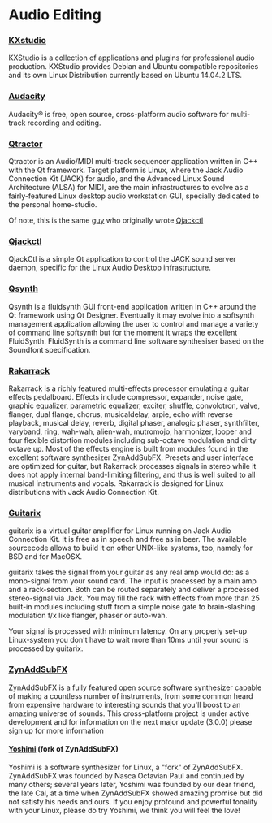 # Audio Editing

### [KXstudio](http://kxstudio.linuxaudio.org/)

KXStudio is a collection of applications and plugins for professional audio production.
KXStudio provides Debian and Ubuntu compatible repositories and its own Linux Distribution currently based on Ubuntu 14.04.2 LTS.

### [Audacity](http://www.audacityteam.org/)

Audacity® is free, open source, cross-platform audio software for multi-track recording and editing.

### [Qtractor](http://qtractor.sourceforge.net/)

Qtractor is an Audio/MIDI multi-track sequencer application written in C++ with the Qt framework. Target platform is Linux, where the Jack Audio Connection Kit (JACK) for audio, and the Advanced Linux Sound Architecture (ALSA) for MIDI, are the main infrastructures to evolve as a fairly-featured Linux desktop audio workstation GUI, specially dedicated to the personal home-studio.

Of note, this is the same [guy](http://www.rncbc.org/) who originally wrote [Qjackctl](http://qjackctl.sourceforge.net/)

### [Qjackctl](http://qjackctl.sourceforge.net/)

QjackCtl is a simple Qt application to control the JACK sound server daemon, specific for the Linux Audio Desktop infrastructure.

### [Qsynth](http://qsynth.sourceforge.net/qsynth-index.html)

Qsynth is a fluidsynth GUI front-end application written in C++ around the Qt framework using Qt Designer. Eventually it may evolve into a softsynth management application allowing the user to control and manage a variety of command line softsynth but for the moment it wraps the excellent FluidSynth. FluidSynth is a command line software synthesiser based on the Soundfont specification.

### [Rakarrack](http://rakarrack.sourceforge.net/)

Rakarrack is a richly featured multi-effects processor emulating a guitar effects pedalboard.  Effects include compressor, expander, noise gate, graphic equalizer, parametric equalizer, exciter, shuffle, convolotron, valve, flanger, dual flange, chorus, musicaldelay, arpie, echo with reverse playback, musical delay, reverb, digital phaser, analogic phaser, synthfilter, varyband, ring, wah-wah, alien-wah, mutromojo, harmonizer, looper and four flexible distortion modules including sub-octave modulation and dirty octave up.  Most of the effects engine is built from modules found in the excellent software synthesizer ZynAddSubFX.  Presets and user interface are optimized for guitar, but Rakarrack processes signals in stereo while it does not apply internal band-limiting filtering, and thus is well suited to all musical instruments and vocals.  Rakarrack is designed for Linux distributions with Jack Audio Connection Kit.

### [Guitarix](http://guitarix.org/)

guitarix is a virtual guitar amplifier for Linux running on Jack Audio Connection Kit. It is free as in speech and free as in beer. The available sourcecode allows to build it on other UNIX-like systems, too, namely for BSD and for MacOSX.

guitarix takes the signal from your guitar as any real amp would do: as a mono-signal from your sound card. The input is processed by a main amp and a rack-section. Both can be routed separately and deliver a processed stereo-signal via Jack. You may fill the rack with effects from more than 25 built-in modules including stuff from a simple noise gate to brain-slashing modulation f/x like flanger, phaser or auto-wah.

Your signal is processed with minimum latency. On any properly set-up Linux-system you don't have to wait more than 10ms until your sound is processed by guitarix.

### [ZynAddSubFX](http://zynaddsubfx.sourceforge.net/)

ZynAddSubFX is a fully featured open source software synthesizer capable of making a countless number of instruments, from some common heard from expensive hardware to interesting sounds that you'll boost to an amazing universe of sounds. This cross-platform project is under active development and for information on the next major update (3.0.0) please sign up for more information

#### [Yoshimi](http://yoshimi.sourceforge.net/)  (fork of ZynAddSubFX)

Yoshimi is a software synthesizer for Linux, a "fork" of ZynAddSubFX. ZynAddSubFX was founded by Nasca Octavian Paul and continued by many others; several years later, Yoshimi was founded by our dear friend, the late Cal, at a time when ZynAddSubFX showed amazing promise but did not satisfy his needs and ours. If you enjoy profound and powerful tonality with your Linux, please do try Yoshimi, we think you will feel the love!